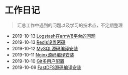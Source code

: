 # 工作日记
> 汇总工作中遇到的问题以及学习的技术点，不定期整理

- 2019-10-13 [Logstash在armV8平台的问题](/2019/10/Logstash在armV8平台的问题.md)
- 2019-10-13 [Redis设置密码](/2019/10/Redis设置密码.md)
- 2019-10-12 [MySQL源码编译安装](/2019/10/MySQL源码编译安装.md)
- 2019-10-11 [Nginx源码编译安装](/2019/10/Nginx源码编译安装.md)
- 2019-10-10 [Git多用户配置](/2019/10/Git多用户配置.md)
- 2019-10-09 [FastDFS源码编译安装](/2019/10/FastDFS源码编译安装.md)